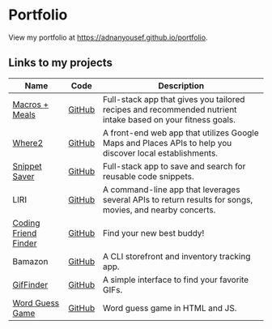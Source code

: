 # Portfolio
View my portfolio at https://adnanyousef.github.io/portfolio.

## Links to my projects
|Name|Code|Description|
|----|----|-----------|
[Macros + Meals]()|[GitHub](https://github.com/tbehrenbeck/Project2)|Full-stack app that gives you tailored recipes and recommended nutrient intake based on your fitness goals.| 
|[Where2](https://adnanyousef.github.io/Where2)|[GitHub](https://www.github.com/adnanyousef/Where2)|A front-end web app that utilizes Google Maps and Places APIs to help you discover local establishments.|
|[Snippet Saver](https://snippet-web.herokuapp.com/)|[GitHub](https://www.github.com/adnanyousef/snippet-web)|Full-stack app to save and search for reusable code snippets.|
|LIRI|[GitHub](https://www.github.com/adnanyousef/liri-node-app)|A command-line app that leverages several APIs to return results for songs, movies, and nearby concerts.|
|[Coding Friend Finder](https://hidden-earth-46755.herokuapp.com/)|[GitHub](https://www.github.com/adnanyousef/FriendFinder)|Find your new best buddy!|
|Bamazon|[GitHub](https://www.github.com/adnanyousef/Bamazon)|A CLI storefront and inventory tracking app.|
|[GifFinder](https://adnanyousef.github.io/GifFinder/)|[GitHub](https://github.com/adnanyousef/GifFinder)|A simple interface to find your favorite GIFs.|
|[Word Guess Game](https://adnanyousef.github.io/WordGuessGame/)|[GitHub](https://github.com/adnanyousef/WordGuessGame)|Word guess game in HTML and JS.|
